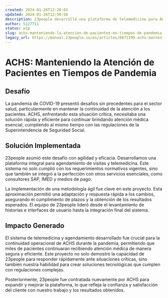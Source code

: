 ```yaml
---
created: 2024-01-26T12:28:03
updated: 2024-01-26T12:50:58
description: 23people desarrolló una plataforma de telemedicina para ACHS durante la pandemia, asegurando la atención continua a pacientes.
author: 5127711
status: wip
slug: achs-manteniendo-la-atencion-de-pacientes-en-tiempos-de-pandemia
legacy_url: https://manual.23people.io/es/articles/8871199-achs-manteniendo-la-atencion-de-pacientes-en-tiempos-de-pandemia
---
```


# ACHS: Manteniendo la Atención de Pacientes en Tiempos de Pandemia

## **Desafío**

La pandemia de COVID-19 presentó desafíos sin precedentes para el sector
salud, particularmente en mantener la continuidad de la atención a los
pacientes. ACHS, enfrentando esta situación crítica, necesitaba una solución
rápida y eficiente para continuar brindando atención médica esencial,
cumpliendo al mismo tiempo con las regulaciones de la Superintendencia de
Seguridad Social.

## **Solución Implementada**

23people asumió este desafío con agilidad y eficacia. Desarrollamos una
plataforma integral para agendamiento de visitas y telemedicina. Este sistema
no solo cumplió con los requerimientos normativos vigentes, sino que también
se integró a la perfección con otros servicios esenciales, como consultores
SAP, IMED y medios de pago.

La implementación de una metodología ágil fue clave en este proyecto. Esta
aproximación permitió una adaptación y respuesta rápida a los cambios,
asegurando el cumplimiento de plazos y la obtención de los resultados
esperados. El equipo de 23people lideró desde el levantamiento de historias e
interfaces de usuario hasta la integración final del sistema.

## **Impacto Generado**

El sistema de telemedicina y agendamiento desarrollado fue crucial para la
continuidad operacional de ACHS durante la pandemia, permitiendo que miles de
pacientes continuaran recibiendo atención médica de manera segura y eficiente.
Este proyecto no solo demostró la capacidad de 23people para responder
rápidamente ante situaciones críticas, sino también nuestra habilidad para
crear soluciones tecnológicas que cumplen con regulaciones complejas.

Posteriormente, 23people fue contratada nuevamente por ACHS para expandir y
mejorar la plataforma, lo que refleja la confianza y satisfacción del cliente
con nuestro trabajo y los resultados obtenidos.


